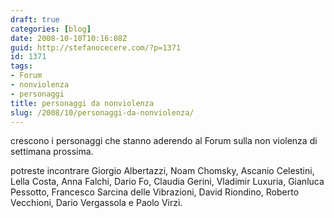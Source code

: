 ```yaml
---
draft: true
categories: [blog]
date: 2008-10-10T10:16:08Z
guid: http://stefanocecere.com/?p=1371
id: 1371
tags:
- Forum
- nonviolenza
- personaggi
title: personaggi da nonviolenza
slug: /2008/10/personaggi-da-nonviolenza/
---
```


crescono i personaggi che stanno aderendo al Forum sulla non violenza di settimana prossima.

potreste incontrare Giorgio Albertazzi, Noam Chomsky, Ascanio Celestini, Lella Costa, Anna Falchi, Dario Fo, Claudia Gerini, Vladimir Luxuria, Gianluca Pessotto, Francesco Sarcina delle Vibrazioni, David Riondino, Roberto Vecchioni, Dario Vergassola e Paolo Virzì.